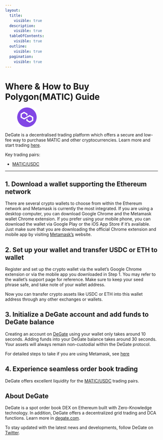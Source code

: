 ```yaml
---
layout:
  title:
    visible: true
  description:
    visible: true
  tableOfContents:
    visible: true
  outline:
    visible: true
  pagination:
    visible: true
---
```


# Where & How to Buy Polygon(MATIC) Guide

<figure><img src="../images/matic_0x7d1afa7b718fb893db30a3abc0cfc608aacfebb0.png" alt="MATIC" width="64"><figcaption></figcaption></figure>

DeGate is a decentralised trading platform which offers a secure and low-fee way to purchase MATIC and other cryptocurrencies. Learn more and start trading [here](https://app.degate.com/trade/USDC/0x7d1afa7b718fb893db30a3abc0cfc608aacfebb0?utm_source=howtobuy).&#x20;

Key trading pairs:

* [MATIC/USDC](https://app.degate.com/trade/USDC/0x7d1afa7b718fb893db30a3abc0cfc608aacfebb0?utm_source=howtobuy)

***

## 1. Download a wallet supporting the Ethereum network

There are several crypto wallets to choose from within the Ethereum network and Metamask is currently the most integrated. If you are using a desktop computer, you can download Google Chrome and the Metamask wallet Chrome extension. If you prefer using your mobile phone, you can download the wallet via Google Play or the iOS App Store if it’s available. Just make sure that you are downloading the official Chrome extension and mobile app by visiting [Metamask’s](https://metamask.io/) website.

## 2. Set up your wallet and transfer USDC or ETH to wallet

Register and set up the crypto wallet via the wallet’s Google Chrome extension or via the mobile app you downloaded in Step 1. You may refer to the wallet’s support page for reference. Make sure to keep your seed phrase safe, and take note of your wallet address.&#x20;

Now you can transfer crypto assets like USDC or ETH into this wallet address through any other exchanges or wallets.

## 3. Initialize a DeGate account and add funds to DeGate balance

Creating an account on [DeGate](https://app.degate.com/?utm_source=MATIC_howtobuy) using your wallet only takes around 10 seconds. Adding funds into your DeGate balance takes around 30 seconds. Your assets will always remain non-custodial within the DeGate protocol.

For detailed steps to take if you are using Metamask, see [here](https://docs.degate.com/v/product_en/main-features/wallet-connectivity/metamask)

## 4. Experience seamless order book trading

DeGate offers excellent liquidity for the [MATIC/USDC](https://app.degate.com/trade/USDC/0x7d1afa7b718fb893db30a3abc0cfc608aacfebb0?utm_source=howtobuy) trading pairs.&#x20;

## About DeGate

DeGate is a spot order book DEX on Ethereum built with Zero-Knowledge technology. In addition, DeGate offers a decentralized grid trading and DCA functions.  Learn more in [degate.com](https://degate.com/?utm_source=MATIC_howtobuy).

To stay updated with the latest news and developments, follow DeGate on [Twitter](https://twitter.com/degatedex).
